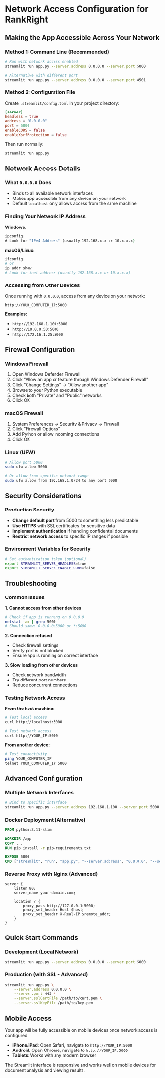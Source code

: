# Network Access Configuration for RankRight

## Making the App Accessible Across Your Network

### Method 1: Command Line (Recommended)

```bash
# Run with network access enabled
streamlit run app.py --server.address 0.0.0.0 --server.port 5000

# Alternative with different port
streamlit run app.py --server.address 0.0.0.0 --server.port 8501
```

### Method 2: Configuration File

Create `.streamlit/config.toml` in your project directory:

```toml
[server]
headless = true
address = "0.0.0.0"
port = 5000
enableCORS = false
enableXsrfProtection = false
```

Then run normally:
```bash
streamlit run app.py
```

## Network Access Details

### What `0.0.0.0` Does
- Binds to all available network interfaces
- Makes app accessible from any device on your network
- Default `localhost` only allows access from the same machine

### Finding Your Network IP Address

**Windows:**
```cmd
ipconfig
# Look for "IPv4 Address" (usually 192.168.x.x or 10.x.x.x)
```

**macOS/Linux:**
```bash
ifconfig
# or
ip addr show
# Look for inet address (usually 192.168.x.x or 10.x.x.x)
```

### Accessing from Other Devices

Once running with `0.0.0.0`, access from any device on your network:

```
http://YOUR_COMPUTER_IP:5000
```

**Examples:**
- `http://192.168.1.100:5000`
- `http://10.0.0.50:5000`
- `http://172.16.1.25:5000`

## Firewall Configuration

### Windows Firewall
1. Open Windows Defender Firewall
2. Click "Allow an app or feature through Windows Defender Firewall"
3. Click "Change Settings" → "Allow another app"
4. Browse to your Python executable
5. Check both "Private" and "Public" networks
6. Click OK

### macOS Firewall
1. System Preferences → Security & Privacy → Firewall
2. Click "Firewall Options"
3. Add Python or allow incoming connections
4. Click OK

### Linux (UFW)
```bash
# Allow port 5000
sudo ufw allow 5000

# Or allow from specific network range
sudo ufw allow from 192.168.1.0/24 to any port 5000
```

## Security Considerations

### Production Security
- **Change default port** from 5000 to something less predictable
- **Use HTTPS** with SSL certificates for sensitive data
- **Implement authentication** if handling confidential documents
- **Restrict network access** to specific IP ranges if possible

### Environment Variables for Security
```bash
# Set authentication token (optional)
export STREAMLIT_SERVER_HEADLESS=true
export STREAMLIT_SERVER_ENABLE_CORS=false
```

## Troubleshooting

### Common Issues

**1. Cannot access from other devices**
```bash
# Check if app is running on 0.0.0.0
netstat -an | grep 5000
# Should show: 0.0.0.0:5000 or *:5000
```

**2. Connection refused**
- Check firewall settings
- Verify port is not blocked
- Ensure app is running on correct interface

**3. Slow loading from other devices**
- Check network bandwidth
- Try different port numbers
- Reduce concurrent connections

### Testing Network Access

**From the host machine:**
```bash
# Test local access
curl http://localhost:5000

# Test network access
curl http://YOUR_IP:5000
```

**From another device:**
```bash
# Test connectivity
ping YOUR_COMPUTER_IP
telnet YOUR_COMPUTER_IP 5000
```

## Advanced Configuration

### Multiple Network Interfaces
```bash
# Bind to specific interface
streamlit run app.py --server.address 192.168.1.100 --server.port 5000
```

### Docker Deployment (Alternative)
```dockerfile
FROM python:3.11-slim

WORKDIR /app
COPY . .
RUN pip install -r pip-requirements.txt

EXPOSE 5000
CMD ["streamlit", "run", "app.py", "--server.address", "0.0.0.0", "--server.port", "5000"]
```

### Reverse Proxy with Nginx (Advanced)
```nginx
server {
    listen 80;
    server_name your-domain.com;
    
    location / {
        proxy_pass http://127.0.0.1:5000;
        proxy_set_header Host $host;
        proxy_set_header X-Real-IP $remote_addr;
    }
}
```

## Quick Start Commands

### Development (Local Network)
```bash
streamlit run app.py --server.address 0.0.0.0 --server.port 5000
```

### Production (with SSL - Advanced)
```bash
streamlit run app.py \
    --server.address 0.0.0.0 \
    --server.port 443 \
    --server.sslCertFile /path/to/cert.pem \
    --server.sslKeyFile /path/to/key.pem
```

## Mobile Access

Your app will be fully accessible on mobile devices once network access is configured:

- **iPhone/iPad**: Open Safari, navigate to `http://YOUR_IP:5000`
- **Android**: Open Chrome, navigate to `http://YOUR_IP:5000`
- **Tablets**: Works with any modern browser

The Streamlit interface is responsive and works well on mobile devices for document analysis and viewing results.
